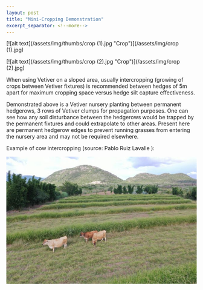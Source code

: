 ```yaml
---
layout: post
title: "Mini-Cropping Demonstration"
excerpt_separator: <!--more-->
---
```

[![alt text](/assets/img/thumbs/crop (1).jpg "Crop")](/assets/img/crop (1).jpg)

[![alt text](/assets/img/thumbs/crop (2).jpg "Crop")](/assets/img/crop (2).jpg)

When using Vetiver on a sloped area, usually intercropping (growing of crops between Vetiver fixtures) is recommended between hedges of 5m apart for maximum cropping space versus hedge silt capture effectiveness. 

Demonstrated above is a Vetiver nursery planting between permanent hedgerows, 3 rows of Vetiver clumps for propagation purposes. One can see how any soil disturbance between the hedgerows would be trapped by the permanent fixtures and could extrapolate to other areas. Present here are permanent hedgerow edges to prevent running grasses from entering the nursery area and may not be required elsewhere.

<!--more-->

Example of cow intercropping (source: Pablo Ruiz Lavalle ):

[![alt text](/assets/img/thumbs/cow.jpg "Crop")](/assets/img/cow.jpg)